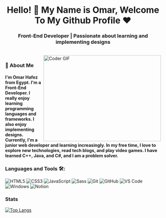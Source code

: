 <h1 align="center">Hello! 👋 My Name is Omar, Welcome To My Github Profile ♥</h1>
<h3 align="center">Front-End Developer | Passionate about learning and implementing designs</h3>

<br/>

<img align="right" src="https://media.giphy.com/media/SWoSkN6DxTszqIKEqv/giphy.gif" alt="Coder GIF" width="380" height="280">

<h3>🚀 About Me</h3>
<h4>I'm Omar Hafez from Egypt. I'm a Front-End Developer. I really enjoy learning programming languages and frameworks. I also enjoy implementing designs. Currently, I'm a junior web developer and learning increasingly. In my free time, I love to explore new technologies, read tech blogs, and play video games. I have learned C++, Java, and C#, and I am a problem solver.</h4>

### Languages and Tools 🛠:

![HTML5](https://img.shields.io/badge/-HTML5-%23E44D27?style=flat-square&logo=html5&logoColor=ffffff)
![CSS3](https://img.shields.io/badge/-CSS3-%231572B6?style=flat-square&logo=css3&logoColor=ffffff)
![JavaScript](https://img.shields.io/badge/-JavaScript-black?style=flat-square&logo=javascript)
![Sass](https://img.shields.io/badge/-Sass-%23CC6699?style=flat-square&logo=sass&logoColor=ffffff)
![Git](https://img.shields.io/badge/-Git-%23F05032?style=flat-square&logo=git&logoColor=%23ffffff)
![GitHub](https://img.shields.io/badge/-GitHub-181717?style=flat-square&logo=github)
![VS Code](http://img.shields.io/badge/-VS%20Code-007ACC?style=flat-square&logo=visual-studio-code&logoColor=ffffff)
![Windows](http://img.shields.io/badge/-Windows-0078D6?style=flat-square&logo=windows&logoColor=ffffff)
![Notion](https://img.shields.io/badge/-Notion-fff?style=flat-square&logo=notion&logoColor=000)

### Stats

[![Top Langs](https://github-readme-stats.vercel.app/api/top-langs/?username=AmrSayed74&layout=compact)](https://github.com/anuraghazra/github-readme-stats)

